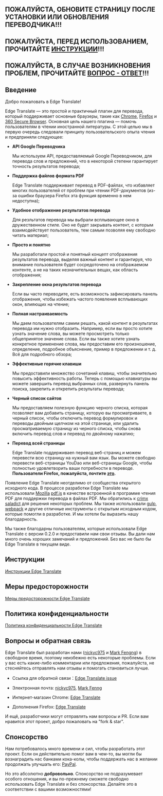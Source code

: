 ## ПОЖАЛУЙСТА, ОБНОВИТЕ СТРАНИЦУ ПОСЛЕ УСТАНОВКИ ИЛИ ОБНОВЛЕНИЯ ПЕРЕВОДЧИКА!!!

## ПОЖАЛУЙСТА, ПЕРЕД ИСПОЛЬЗОВАНИЕМ, ПРОЧИТАЙТЕ [ИНСТРУКЦИИ](./Instructions.md)!!!

## ПОЖАЛУЙСТА, В СЛУЧАЕ ВОЗНИКНОВЕНИЯ ПРОБЛЕМ, ПРОЧИТАЙТЕ [ВОПРОС - ОТВЕТ](./Precautions.md)!!!

## Введение

Добро пожаловать в Edge Translate!

Edge Translate — это простой и практичный плагин для перевода, который поддерживает основные браузеры, такие как [Chrome](https://chrome.google.com/webstore/detail/bocbaocobfecmglnmeaeppambideimao), [Firefox](https://addons.mozilla.org/en-US/firefox/addon/edge_translate) и [360 Secure Browser](https://ext.se.360.cn/webstore/detail/jkhojcaggkaojlhfddocjkkphfdkejeg). Основная цель нашего плагина — помочь пользователям в чтении иностранной литературы. С этой целью мы в первую очередь следовали принципу пользовательского опыта чтения и предприняли следующее:

* __API Google Переводчика__ 

  Мы используем API, предоставляемый Google Переводчиком, для перевода слов и предложений, что в некоторой степени гарантирует точность результатов перевода;

* __Поддержка файлов формата PDF__ 

  Edge Translate поддерживает перевод в PDF-файлах, что избавляет многих пользователей от проблем при чтении PDF-документов (из-за ошибки браузера Firefox эта функция временно в нем недоступна);

* __Удобное отображение результатов перевода__ 

  Для резльтатов перевода мы выбрали всплывающее окно в дружественном стиле. Оно не будет закрывать контент, с которым взаимодействует пользователь, тем самым позволяя ему свободно читать материал;

* __Просто и понятно__

  Мы разработали простой и понятный концепт отображения результатов перевода, выделяя важный контент и гарантируя, что внимание пользователя будет сосредоточено на отображаемом контенте, а не на таких незначительных вещах, как область отображения;

* __Закрепление окна результатов перевода__ 

  Если вы часто переводите, есть возможность зафиксировать панель отображения, чтобы избежать частого появления всплывающих окон, влияющих на чтение;

* __Полная настраиваемость__ 

  Мы даем пользователям самим решать, какой контент в результатах перевода им нужно отобразить. Например, если вы просто хотите узнать значение слова, вы можете просмотреть только общепринятое значение слова. Если вы также хотите узнать конкретное применение слова, мы предоставим его произношение, определение, подробное объяснение, пример в предложении и т. д. Всё для подробного обзора;

* __Эффективные горячие клавиши__ 

  Мы предоставили множество сочетаний клавиш, чтобы значительно повысить эффективность работы. Теперь с помощью клавиатуры вы можете завершить перевод выбранных слов, развернуть панель поиска, закрепить и открепить результаты перевода;

* __Черный список сайтов__ 

  Мы предоставляем полезную функцию черного списка, которая позволяет вам добавить страницу, которую вы просматриваете, в черный список, чтобы отключить перевод формулировок и переводы двойным щелчком на этой странице, или удалить просматриваемую страницу из черного списка, чтобы снова включить перевод слов и перевод по двойному нажатию;

* __Перевод всей страницы__ 

  Edge Translate поддерживаеn перевод веб-страниц и можем перевести всю страницу на нужный вам язык. Вы можете свободно перевести веб-страницы YouDao или веб-страницы Google, чтобы полностью удовлетворить ваши потребности в переводе. __Пользователи Firefox, пожалуйста, почтите [это](./ToFirefoxUsers.md).__

Появление Edge Translate неотделимо от сообщества открытого исходного кода. В процессе разработки Edge Translate мы использовали [Mozilla](https://github.com/mozilla) [pdf.js](https://github.com/mozilla/pdf.js) в качестве встроенной в программе чтения PDF для поддержки перевода в файлах PDF. Мы обратились к [crimx](https://github.com/crimx) [saladict](https://github.com/crimx/ext-saladict) для решения некоторых проблем. Мы также использовали [gulp](https://github.com/gulpjs/gulp), [webpack](https://github.com/webpack/webpack) и другие отличные инструменты с открытым исходным кодом, которые помогли в разработке. И мы хотели бы выразить нашу благодарность.

Мы также благодарны пользователям, которые использовали Edge Translate с версии 0.2.0 и предоставили нам свои отзывы. Вы дали нам много очень хороших замечаний и предложений. Без вас не было бы Edge Translate в текущем виде.

## Инструкции

[Инструкции Edge Translate](./Instructions.md)

## Меры предосторожности

[Меры предосторожности Edge Translate](./Precautions.md)

## Политика конфиденциальности

[Политика конфиденциальности Edge Translate](./PrivacyPolicy.md)

## Вопросы и обратная связь

Edge Translate был разработан нами ([nickyc975](https://github.com/nickyc975) и [Mark Fengng](https://github.com/Mark-Fenng)) в свободное время, поэтому неизбежно есть некоторые проблемы. Если у вас есть какие-либо комментарии или предложения, пожалуйста, не стесняйтесь отправлять нам отзывы и помогать становиться лучше.

* Ссылка для обратной связи：[Edge Translate issue](https://github.com/EdgeTranslate/EdgeTranslate/issues/new/choose)

* Электронная почта: [nickyc975](mailto:chenjinlong2016@outlook.com), [Mark Fenng](mailto:f18846188605@gmail.com)

* Интернет-магазин Chrome: [Edge Translate](https://chrome.google.com/webstore/detail/bocbaocobfecmglnmeaeppambideimao/reviews)

* Дополнения Firefox: [Edge Translate](https://addons.mozilla.org/en-US/firefox/addon/edge_translate/reviews)

И ещё, разработчики могут отправлять нам вопросы и PR. Если вам нравится этот проект, добро пожаловать на "fork & star".

## Спонсорство

Нам потребовалось много времени и сил, чтобы разработать этот проект. Если он действительно помог вам в чем-то, вы могли бы вознаградить нас банками кока-колы, чтобы поддержать нас в желании продолжать улучшать его: [PayPal](https://paypal.me/EdgeTranslate).

Но это абсолютно __добровольно__. Спонсорство не подразумевает особого отношения, и вы по-прежнему сможете свободно использовать Edge Translate и без спонсорства. Делайте это в соответствии с вашими возможностями!
